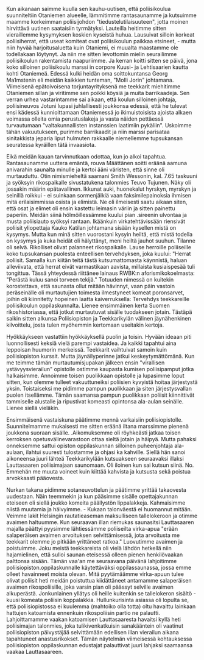 
Kun aikanaan saimme kuulla sen kauhu-uutisen, että poliisikoulua suunniteltiin Otaniemen alueelle, 
lämmitimme rantasaunamme ja kutsuimme maamme korkeimman poliisijohdon 
"tiedustelutilaisuuteen", jotta moinen hirvittävä uutinen saataisiin tyrmätyksi. Lauteilla heitimme 
sitten vieraillemme kysymyksen koskien kyseistä huhua. Lausuivat silloin korkeat poliisiherrat, että 
useat komiteat ovat poliisikoulun paikkaa etsineet, - mutta niin hyvää harjoitusaluetta kuin 
Otaniemi, ei muualta maastamme ole todellakaan löytynyt. Ja niin me sitten levottomin mielin 
seurailimme poliisikoulun rakentamista naapuriimme. Ja kerran koitti sitten se päivä, jona koko 
silloinen poliisikoulu marssi in corpore Kuusi- ja Lehtisaarien kautta kohti Otaniemeä. Edessä kulki 
heidän oma soittokuntansa Georg Ma1mstenin eli meidän kaikkien tunteman, "Molli Jorin" 
johtamana. Viimeisenä epätoivoisena torjuntayrityksenä me teekkarit miehitimme Otaniemen sillan 
ja viritimme sen poikki köysiä ja muita barrikaadeja. Sen verran urhea vastarintamme sai aikaan, 
että koulun silloinen johtaja, poliisineuvos Jotuni lupasi juhlallisesti joukkonsa edessä, että he 
tulevat ensi kädessä kunnioittamaan Otaniemessä jo ikimuistoisista ajoista alkaen voimassa olleita 
omia perustuslakeja ja vasta näiden pettäessä turvautumaan "valtakunnallisten instanssien laatimiin 
pykäliin". Uskoimme tähän vakuutukseen, purimme barrikaadit ja niin marssi parisataa sinitakkista 
jeparia liput hulmuten rakkaalle niemellemme tupsukansan seuratessa kyräillen tätä invaasiota.

Eikä meidän kauan tarvinnutkaan odottaa, kun jo alkoi tapahtua. Rantasaunamme uuttera emäntä, 
rouva Määttänen soitti eräänä aamuna anivarahin saunalta minulle ja kertoi ääni väristen, että sinne 
oli murtauduttu. Otin nimismieheltä saamani Smith Wessonin, kal. 7.65 taskuuni ja syöksyin 
rikospaikalle sivustatukena talonmies Teuvo Tujunen. Näky oli jossakin määrin epätavallinen. 
Ikkunat auki, huonekalut hyrskyn, myrskyn ja seinillä roikkui - ei suinkaan sormenjälkiä vaan 
faksimilepainoksia ihmisen mitä erilaisimmissa osista ja elimistä. Ne oli ilmeisesti saatu aikaan 
siten, että osat ja elimet oli ensin kastettu leimasin väriin ja sitten painettu paperiin. Meidän siinä 
hölmöillessämme kuului pian .sireenin ulvontaa ja musta poliisiauto syöksyi rantaan. Ikäänkuin 
virkatehtävissään riensivät poliisit yliopettaja Kauko Katilan johtamana sisään kysellen mistä on 
kysymys. Mutta kun minä sitten vuorostani kysyin heiltä, että mistä todella on kysymys ja kuka 
heidät oli hälyttänyt, meni heiltä jauhot suuhun. Tilanne oli selvä. Rikolliset olivat palanneet 
rikospaikalle. Lause herroille poliiseille koko tupsukansan puolesta enteellisen tervehdyksen, joka 
kuului: "Herrat poliisit. Samalla kun kiitän teitä tästä kutsumattomasta käynnistä, haluan alleviivata, 
että herrat eivät varmastikaan aavista, millaista kusiaispesää tuli tongittua. Tässä yhteydessä 
riittänee lainaus RWBK:n aforismikokoelmasta: "Perästä kuluu sanoi torveen tekijä." Totuuden 
nimessä on kuitekin korostettava, että saunasta ollut mitään hävinnyt, vaan päin vastoin peräseinälle 
oli murtautujien toimesta ilmestyneet komeat poronsarvet, joihin oli kiinnitetty hopeinen laatta 
kaiverruksella: Tervehdys teekkareille poliisikoulun oppilaskunnalta. Lienee ensimmäinen kerta 
Suomen rikoshistoriassa, että jotkut murtautuvat sisälle tuodakseen jotain. Tästäpä saikin sitten 
alkunsa Poliisiopiston ja Teekkarikylän välinen jäynähenkinen kilvoittelu, josta tulen myöhemmin 
kertomaan useitakin kertoja.

Hyökkäykseen vastattiin hyökkäyksellä puolin ja toisin. Hyvään ideaan piti luonnollisesti keksiä 
vielä parempi vastaidea. Ja kaikki tapahtui aina leppoisan huumorin merkeissä. Teekkarit vaihtuivat 
samoin kuin poliisiopiston kurssit. Mutta jäynäilyperinne jatkui keskeytymättömänä. Kun me 
teimme tämän murtautumisjupakan jälkeen ensin "virallisen ystävyysvierailun" opistolle ostimme 
kaupasta kumisen poliisipamput jotka halkaisimme. Annoimme toisen puolikkaan opistolle ja 
lupasimme loput sitten, kun olemme tulleet vakuuttuneiksi poliisien kyvyistä hoitaa järjestystä 
yksin. Toistaiseksi me pidimme pampun puolikkaan ja siten järjestysvallan puolen itsellämme. 
Tämän saamansa pampun puolikkaan poliisit kiinnittivät tammiselle alustalle ja ripustivat komeasti 
opintonsa ala-aulan seinälle. Lienee siellä vieläkin.

Ensimmäisenä vastaiskuna päätimme mennä varkaisiin poliisiopistolle. Suunnitelmamme 
mukaisesti me sitten eräänä iltana marssimme pienenä joukkona suoraan sisälle. .Aikomuksemme 
oli röyhkeästi jatkaa toisen kerroksen opetusvälinevarastoon ottaa sieltä jotain ja häipyä. Mutta 
pahaksi onneksemme sattui opiston oppilaskunnan silloinen puheenjohtaja ala-aulaan, ilahtui 
suuresti tulostamme ja ohjasi ka kahville. Siellä hän sanoi aikoneensa juuri lähteä Teekkarikylään 
kutsuakseen seuraavaksi illaksi Lauttasaaren poliisimajaan saunomaan. Oli iloinen kun sai kutsun 
siinä. No. Emmehän me muuta voineet kuin kiittää kahvista ja kutsusta sekä poistua arvokkaasti 
pääovesta.

Nurkan takana pidimme sotaneuvottelun ja päätimme yrittää takaovesta uudestaan. Näin teemmekin 
ja kun pääsimme sisälle opettajakunnan eteiseen oli siellä joukko komeita päällystön lippalakkeja. 
Kahmaisimme niistä muutamia ja häivyimme. - Kukaan talonväestä ei huomannut mitään. Veimme 
lakit Helsingin rautatieaseman maksulliseen tallelokeroon ja otimme avaimen haltuumme. Kun 
seuraavan illan riemukas saunasitsi Lauttasaaren majalla päättyi pyysimme lähtiessämme poliiseilta 
virka-apua "erään salaperäisen avaimen arvoituksen selvittämisessä, jota arvoitusta me teekkarit 
olemme jo pitkään yrittäneet ratkoa." Luovutimme avaimen ja poistuimme. Joku meistä teekkareista 
oli vielä lähdön hetkellä niin hajamielinen, että sulloi saunan eteisessä olleen pienen henkilövaakan 
palttonsa sisään. Tämän vaa'an me seuraavana päivänä lahjoitimme poliisiopiston.oppilaskunnalle 
käytettäväksi oppilassaunassa, jossa emme olleet havainneet moista olevan. Mitä pyytämäämme 
virka-apuun tulee olivat poliisit heti meidän poistuttua kiidättäneet antamamme salaperäisen 
avaimen rikospoliisille, joka varsin pian oli päässyt selville avaimen alkuperästä. Jonkunlainen 
yllätys oli heille kuitenkin se tallelokeron sisältö - kuusi komeata poliisin koppalakkia. 
Hullunkurisinta asiassa oli lopulta se, että poliisiopistossa ei kuulemma (mahtoiko olla totta) oltu 
havaittu lainkaan hattujen katoamista ennenkuin rikospoliisin partio ne palautti. Lahjoittamamme 
vaakan katoamisen Lauttasaaresta havaitsi kyllä heti poliisimajan talonmies, joka tulikivenkatkuisin 
sanakääntein oli vaatinut poliisiopiston päivystäjää selvittämään edellisen illan vierailun aikana 
tapahtuneet anastusrikokset. Tämän näytelmän viimeisessä kohtauksessa poliisiopiston 
oppilaskunnan edustajat palauttivat juuri lahjaksi saamaansa vaakaa Lauttasaareen.